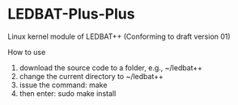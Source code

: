 # LEDBAT-Plus-Plus
Linux kernel module of LEDBAT++ (Conforming to draft version 01)

How to use
1. download the source code to a folder, e.g., ~/ledbat++
2. change the current directory to ~/ledbat++
3. issue the command: make
4. then enter: sudo make install
